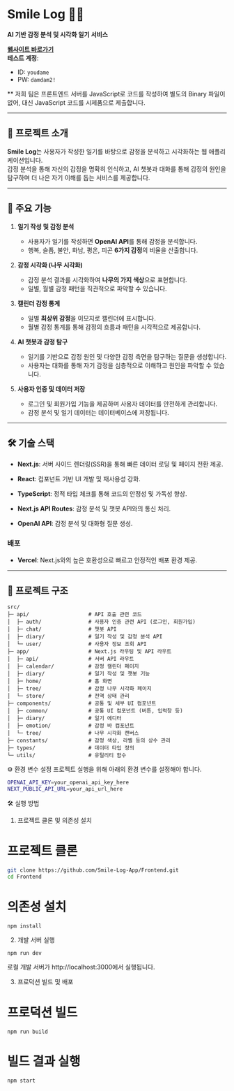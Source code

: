 # Smile Log 🌳🙂

**AI 기반 감정 분석 및 시각화 일기 서비스**

[**웹사이트 바로가기**](https://smile-log.vercel.app)  
**테스트 계정**:

- ID: `youdame`
- PW: `damdam2!`

** 저희 팀은 프론트엔드 서버를 JavaScript로 코드를 작성하여 별도의 Binary 파일이 없어, 대신 JavaScript 코드를 시제품으로 제출합니다.

---

## 📖 프로젝트 소개

**Smile Log**는 사용자가 작성한 일기를 바탕으로 감정을 분석하고 시각화하는 웹 애플리케이션입니다.  
감정 분석을 통해 자신의 감정을 명확히 인식하고, AI 챗봇과 대화를 통해 감정의 원인을 탐구하며 더 나은 자기 이해를 돕는 서비스를 제공합니다.

---

## 🚀 주요 기능

1. **일기 작성 및 감정 분석**

   - 사용자가 일기를 작성하면 **OpenAI API**를 통해 감정을 분석합니다.
   - 행복, 슬픔, 불안, 화남, 평온, 피곤 **6가지 감정**의 비율을 산출합니다.

2. **감정 시각화 (나무 시각화)**

   - 감정 분석 결과를 시각화하여 **나무의 가지 색상**으로 표현합니다.
   - 일별, 월별 감정 패턴을 직관적으로 파악할 수 있습니다.

3. **캘린더 감정 통계**

   - 일별 **최상위 감정**을 이모지로 캘린더에 표시합니다.
   - 월별 감정 통계를 통해 감정의 흐름과 패턴을 시각적으로 제공합니다.

4. **AI 챗봇과 감정 탐구**

   - 일기를 기반으로 감정 원인 및 다양한 감정 측면을 탐구하는 질문을 생성합니다.
   - 사용자는 대화를 통해 자기 감정을 심층적으로 이해하고 원인을 파악할 수 있습니다.

5. **사용자 인증 및 데이터 저장**
   - 로그인 및 회원가입 기능을 제공하며 사용자 데이터를 안전하게 관리합니다.
   - 감정 분석 및 일기 데이터는 데이터베이스에 저장됩니다.

---

## 🛠️ 기술 스택

- **Next.js**: 서버 사이드 렌더링(SSR)을 통해 빠른 데이터 로딩 및 페이지 전환 제공.
- **React**: 컴포넌트 기반 UI 개발 및 재사용성 강화.
- **TypeScript**: 정적 타입 체크를 통해 코드의 안정성 및 가독성 향상.

- **Next.js API Routes**: 감정 분석 및 챗봇 API와의 통신 처리.
- **OpenAI API**: 감정 분석 및 대화형 질문 생성.

### **배포**

- **Vercel**: Next.js와의 높은 호환성으로 빠르고 안정적인 배포 환경 제공.

---

## 📂 프로젝트 구조

```plaintext
src/
├─ api/                   # API 호출 관련 코드
│  ├─ auth/               # 사용자 인증 관련 API (로그인, 회원가입)
│  ├─ chat/               # 챗봇 API
│  ├─ diary/              # 일기 작성 및 감정 분석 API
│  └─ user/               # 사용자 정보 조회 API
├─ app/                   # Next.js 라우팅 및 API 라우트
│  ├─ api/                # 서버 API 라우트
│  ├─ calendar/           # 감정 캘린더 페이지
│  ├─ diary/              # 일기 작성 및 챗봇 기능
│  ├─ home/               # 홈 화면
│  ├─ tree/               # 감정 나무 시각화 페이지
│  └─ store/              # 전역 상태 관리
├─ components/            # 공통 및 세부 UI 컴포넌트
│  ├─ common/             # 공통 UI 컴포넌트 (버튼, 입력창 등)
│  ├─ diary/              # 일기 에디터
│  ├─ emotion/            # 감정 바 컴포넌트
│  └─ tree/               # 나무 시각화 캔버스
├─ constants/             # 감정 색상, 라벨 등의 상수 관리
├─ types/                 # 데이터 타입 정의
└─ utils/                 # 유틸리티 함수
```

⚙️ 환경 변수 설정
프로젝트 실행을 위해 아래의 환경 변수를 설정해야 합니다.

```bash
OPENAI_API_KEY=your_openai_api_key_here
NEXT_PUBLIC_API_URL=your_api_url_here
```

🛠️ 실행 방법

1. 프로젝트 클론 및 의존성 설치

# 프로젝트 클론

```bash
git clone https://github.com/Smile-Log-App/Frontend.git
cd Frontend
```

# 의존성 설치

```
npm install
```

2. 개발 서버 실행

```
npm run dev
```

로컬 개발 서버가 http://localhost:3000에서 실행됩니다.

3. 프로덕션 빌드 및 배포

# 프로덕션 빌드

```
npm run build
```

# 빌드 결과 실행

```
npm start
```
